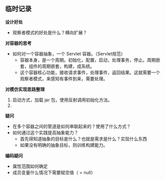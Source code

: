## 临时记录

**设计好处**
- 观察者模式的好处是什么？横向扩展？

**对容器的思考**
- 如何对一个容器抽象，一个 Servlet 容器。（Servlet规范）
    - 容器本身，是一个周期。初始化，配置，启动，处理事务，停止。周期嵌套，组件的周期嵌套，构建，成系统。
    - 这个容器核心功能，接收请求事件，处理事件，返回结果。这就需要一个观察者模式，来感知有事件到来，需要处理。

**对模仿实现思路整理**
1. 启动方式，加载 jar 包，使用反射调用初始化方法。
2. 


**疑问**
- 在多个容器之间的管道是如何串联起来的？使用了什么方式？
- 如何通过这个实践提高抽象能力？
    - 首先得知道抽象的目标是什么？也就是需求是什么？实现什么东西
    - 如果没有明确的抽象目标，则训练构建能力。


**编码疑问**
- 属性范围如何确定
- 成员变量什么情况下需要赋空值（ = null）